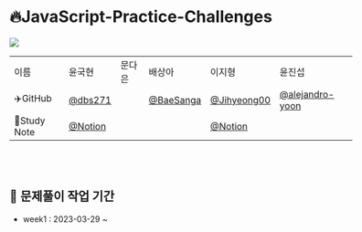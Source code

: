 
# 🔥JavaScript-Practice-Challenges
<img src="https://img.shields.io/badge/JavaScript-F7DF1E?style=flat&logo=JavaScript&logoColor=white" />
<table style="margin-left: auto; margin-right: auto; width: 600px; height: 200px;">
            <tr>
                <td>이름</td>
                <td>윤국현</td>
                <td>문다은</td>
                <td>배상아</td>
                <td>이지형</td>
                <td>윤진섭</td>
            </tr>
            <tr>
                <td>✈️GitHub</td>
                <td><a href="https://github.com/dbs271">@dbs271</a></td>
                <td><a href="https://github.com/xxnewnewxx0127>@xxnewnxew0127"</a></td>
                <td><a href="https://github.com/BaeSanga">@BaeSanga</a></td>
                <td><a href="https://github.com/Jihyeong00">@Jihyeong00</a></td>
                        <td><a href="https://github.com/alejandro-yoon">@alejandro-yoon</a></td>
            </tr>
            <tr>
                <td>📝Study Note</td>
                <td><a href="https://shrouded-neon-e05.notion.site/ab1f78955df44ea9b79d254e6ee9fe98?v=9a733b3d9adb49b69e76818ff0c90506">@Notion</a></td>
                <td><a href=""></a></td>
                <td><a href=""></a></td>
                <td><a href="https://lyrical-buffet-fad.notion.site/2fc13841555b4646a279baabc08ef780">@Notion</a></td>
                <td><a href=""></a></td>
            </tr>
  </table>

## :book: 문제풀이 작업 기간
- week1 : 2023-03-29 ~ 
